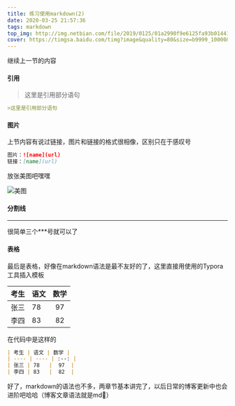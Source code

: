 ```yaml
---
title: 练习使用markdown(2)
date: 2020-03-25 21:57:36
tags: markdown
top_img: http://img.netbian.com/file/2019/0125/01a2990f9e6125fa93b01441aab2cc2e.jpg
cover: https://timgsa.baidu.com/timg?image&quality=80&size=b9999_10000&sec=1584987240969&di=3bcd2c51233478505ff65b304d8ecf00&imgtype=0&src=http%3A%2F%2Fpic4.zhimg.com%2Fv2-2a56e92cf72cd1268d299f47b8d2cf14_r.jpg
---
```

继续上一节的内容
<!-- more -->
#### 引用

> 这里是引用部分语句

```markdown
>这里是引用部分语句
```

#### 图片

上节内容有说过链接，图片和链接的格式很相像，区别只在于感叹号

```markdown
图片：![name](url)
链接：[name](url)
```

放张美图吧嘿嘿

![美图](http://img.netbian.com/file/2019/0123/896bd8e1505f22d2383eea5298c70b22.jpg)

#### 分割线

***

很简单三个***号就可以了

#### 表格

最后是表格，好像在markdown语法是最不友好的了，这里直接用使用的Typora工具插入模板

| 考生 | 语文 | 数学 |
| ---- | ---- | :--: |
| 张三 | 78   |  97  |
| 李四 | 83   |  82  |

在代码中是这样的

```markdown
| 考生 | 语文 | 数学 |
| ---- | ---- | :--: |
| 张三 | 78   |  97  |
| 李四 | 83   |  82  |
```

好了，markdown的语法也不多，两章节基本讲完了，以后日常的博客更新中也会进阶吧哈哈（博客文章语法就是md🤭）
